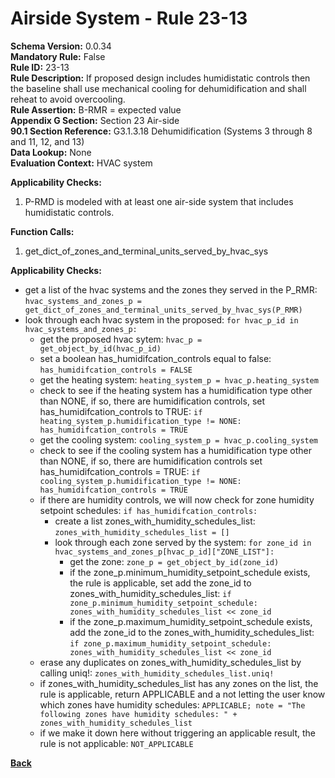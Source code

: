 
# Airside System - Rule 23-13 

**Schema Version:** 0.0.34  
**Mandatory Rule:** False  
**Rule ID:** 23-13  
**Rule Description:** If proposed design includes humidistatic controls then the baseline shall use mechanical cooling for dehumidification and shall reheat to avoid overcooling.  
**Rule Assertion:** B-RMR = expected value  
**Appendix G Section:** Section 23 Air-side  
**90.1 Section Reference:** G3.1.3.18 Dehumidification (Systems 3 through 8 and 11, 12, and 13)  
**Data Lookup:** None  
**Evaluation Context:** HVAC system  

**Applicability Checks:**  

1. P-RMD is modeled with at least one air-side system that includes humidistatic controls.  

**Function Calls:**  

1. get_dict_of_zones_and_terminal_units_served_by_hvac_sys


**Applicability Checks:**  
- get a list of the hvac systems and the zones they served in the P_RMR: `hvac_systems_and_zones_p = get_dict_of_zones_and_terminal_units_served_by_hvac_sys(P_RMR)`
- look through each hvac system in the proposed: `for hvac_p_id in hvac_systems_and_zones_p:`
    - get the proposed hvac sytem: `hvac_p = get_object_by_id(hvac_p_id)`
    - set a boolean has_humidifcation_controls equal to false: `has_humidifcation_controls = FALSE`
    - get the heating system: `heating_system_p = hvac_p.heating_system`
    - check to see if the heating system has a humidification type other than NONE, if so, there are humidification controls, set has_humidifcation_controls to TRUE: `if heating_system_p.humidification_type != NONE: has_humidifcation_controls = TRUE`
    - get the cooling system: `cooling_system_p = hvac_p.cooling_system`
    - check to see if the cooling system has a humidification type other than NONE, if so, there are humidification controls set has_humidifcation_controls = TRUE: `if cooling_system_p.humidification_type != NONE: has_humidifcation_controls = TRUE`
    - if there are humidity controls, we will now check for zone humidity setpoint schedules: `if has_humidifcation_controls:`
        - create a list zones_with_humidity_schedules_list: `zones_with_humidity_schedules_list = []`
        - look through each zone served by the system: `for zone_id in hvac_systems_and_zones_p[hvac_p_id]["ZONE_LIST"]:`
            - get the zone: `zone_p = get_object_by_id(zone_id)`
            - if the zone_p.minimum_humidity_setpoint_schedule exists, the rule is applicable, set add the zone_id to zones_with_humidity_schedules_list: `if zone_p.minimum_humidity_setpoint_schedule: zones_with_humidity_schedules_list << zone_id`
            - if the zone_p.maximum_humidity_setpoint_schedule exists, add the zone_id to the zones_with_humidity_schedules_list: `if zone_p.maximum_humidity_setpoint_schedule: zones_with_humidity_schedules_list << zone_id`
    - erase any duplicates on zones_with_humidity_schedules_list by calling uniq!: `zones_with_humidity_schedules_list.uniq!`
    - if zones_with_humidity_schedules_list has any zones on the list, the rule is applicable, return APPLICABLE and a not letting the user know which zones have humidity schedules: `APPLICABLE; note = "The following zones have humidity schedules: " + zones_with_humidity_schedules_list`
    - if we make it down here without triggering an applicable result, the rule is not applicable: `NOT_APPLICABLE`


**[Back](../_toc.md)**



